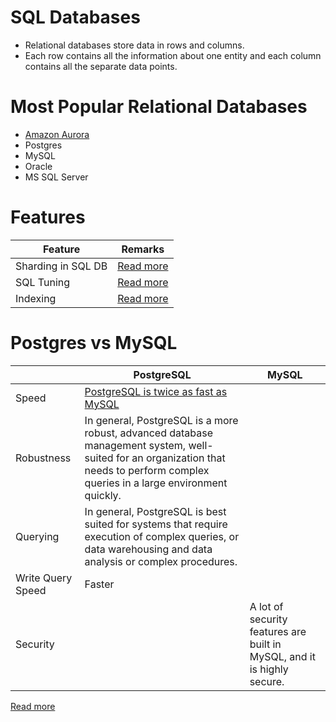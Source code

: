 # SQL Databases
- Relational databases store data in rows and columns.
- Each row contains all the information about one entity and each column contains all the separate data points.

# Most Popular Relational Databases 
- [Amazon Aurora](../../2_AWSServices/6_DatabaseServices/AmazonRDS/AmazonAurora/Readme.md)
- Postgres
- MySQL
- Oracle
- MS SQL Server

# Features

| Feature            | Remarks                                                               |
|--------------------|-----------------------------------------------------------------------|
| Sharding in SQL DB | [Read more](../3_ScalabilityTechniques/PartitioningSharding/Readme.md) |
| SQL Tuning         | [Read more](../3_ScalabilityTechniques/SQLTuning.md)                                             |
| Indexing           | [Read more](../3_ScalabilityTechniques/Indexing.md)        |

# Postgres vs MySQL

|                   | PostgreSQL                                                                                                                                                                          | MySQL                                                                   |
|-------------------|-------------------------------------------------------------------------------------------------------------------------------------------------------------------------------------|-------------------------------------------------------------------------|
| Speed             | [PostgreSQL is twice as fast as MySQL](https://itnext.io/benchmark-databases-in-docker-mysql-postgresql-sql-server-7b129368eed7)                                                    |                                                                         |
| Robustness        | In general, PostgreSQL is a more robust, advanced database management system, well-suited for an organization that needs to perform complex queries in a large environment quickly. |                                                                         |
| Querying          | In general, PostgreSQL is best suited for systems that require execution of complex queries, or data warehousing and data analysis or complex procedures.                           |                                                                         |
| Write Query Speed | Faster                                                                                                                                                                              |                                                                         |
| Security          |                                                                                                                                                                                     | A lot of security features are built in MySQL, and it is highly secure. |

[Read more](ttps://www.ibm.com/cloud/blog/postgresql-vs-mysql-whats-the-difference)

